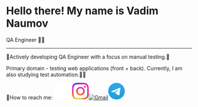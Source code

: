 # Hello there! My name is Vadim Naumov
QA Engineer 👨‍💻

---

🫸Actively developing QA Engineer with a focus on manual testing.🫷

Primary domain - testing web applications (front + back). Currently, I am also studying test automation.🦾🤖


📧How to reach me: <a href="https://github.com/naumov94" target="_blank"><img src="images/github-mark-white.png" alt="GitHub" width="45" height="45"></a> <a href="https://www.instagram.com/naumov94_" target="_blank">
  <img src="images/Instagram_Glyph_Gradient.png" alt="Instagram" width="45" height="45">[<img src="https://www.gstatic.com/images/branding/product/2x/gmail_48dp.png" alt="Gmail" width="50" height="50">](mailto:chester.kms@gmail.com)<a href="https://t.me/Naumov94USA" target="_blank"><img src="images/Logo.png" alt="Telegram" width="45" height="45">
</a>